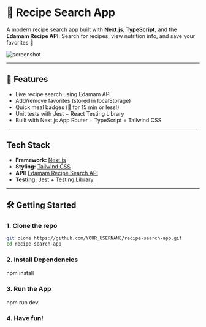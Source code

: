 # 🥗 Recipe Search App

A modern recipe search app built with **Next.js**, **TypeScript**, and the **Edamam Recipe API**. Search for recipes, view nutrition info, and save your favorites 💖

![screenshot](public/screenshot.png)

---

## 🚀 Features

- Live recipe search using Edamam API
- Add/remove favorites (stored in localStorage)
- Quick meal badges (🚀 for 15 min or less!)
- Unit tests with Jest + React Testing Library
- Built with Next.js App Router + TypeScript + Tailwind CSS

---

## Tech Stack

- **Framework:** [Next.js](https://nextjs.org/)
- **Styling:** [Tailwind CSS](https://tailwindcss.com/)
- **API:** [Edamam Recipe Search API](https://developer.edamam.com/edamam-recipe-api)
- **Testing:** [Jest](https://jestjs.io/) + [Testing Library](https://testing-library.com/)

---

## 🛠️ Getting Started

### 1. Clone the repo

```bash
git clone https://github.com/YOUR_USERNAME/recipe-search-app.git
cd recipe-search-app
```

### 2. Install Dependencies

npm install

### 3. Run the App

npm run dev

### 4. Have fun!
